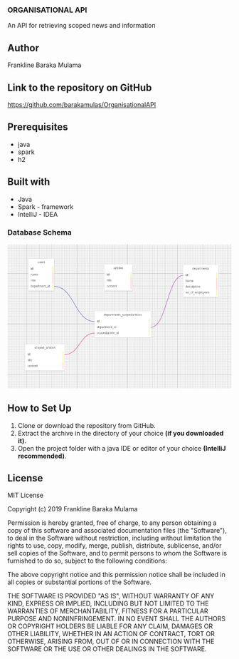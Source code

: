 ### ORGANISATIONAL API

An API for retrieving scoped news and information

## Author

Frankline Baraka Mulama

## Link to the repository on GitHub

https://github.com/barakamulas/OrganisationalAPI

## Prerequisites

* java
* spark
* h2


## Built with

* Java
* Spark - framework
* IntelliJ - IDEA


### Database Schema

![](schema.png)

## How to Set Up

1. Clone or download the repository from GitHub.
2. Extract the archive in the directory of your choice **(if you downloaded it)**.
3. Open the project folder with a java IDE or editor of your choice **(IntelliJ recommended)**.

## License

MIT License

Copyright (c) 2019 Frankline Baraka Mulama

Permission is hereby granted, free of charge, to any person obtaining a copy
of this software and associated documentation files (the "Software"), to deal
in the Software without restriction, including without limitation the rights
to use, copy, modify, merge, publish, distribute, sublicense, and/or sell
copies of the Software, and to permit persons to whom the Software is
furnished to do so, subject to the following conditions:

The above copyright notice and this permission notice shall be included in all
copies or substantial portions of the Software.

THE SOFTWARE IS PROVIDED "AS IS", WITHOUT WARRANTY OF ANY KIND, EXPRESS OR
IMPLIED, INCLUDING BUT NOT LIMITED TO THE WARRANTIES OF MERCHANTABILITY,
FITNESS FOR A PARTICULAR PURPOSE AND NONINFRINGEMENT. IN NO EVENT SHALL THE
AUTHORS OR COPYRIGHT HOLDERS BE LIABLE FOR ANY CLAIM, DAMAGES OR OTHER
LIABILITY, WHETHER IN AN ACTION OF CONTRACT, TORT OR OTHERWISE, ARISING FROM,
OUT OF OR IN CONNECTION WITH THE SOFTWARE OR THE USE OR OTHER DEALINGS IN THE
SOFTWARE.
